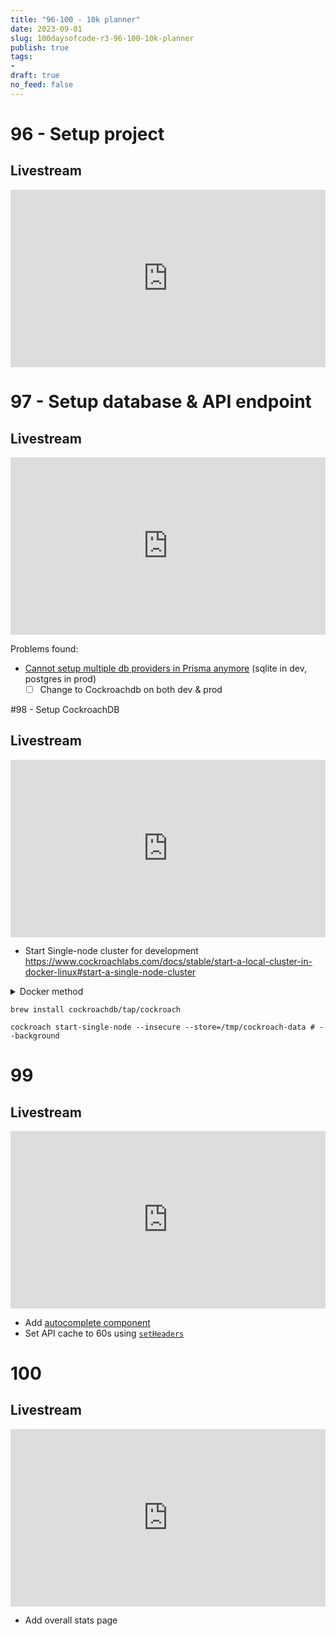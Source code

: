 ```yaml
---
title: "96-100 - 10k planner"
date: 2023-09-01
slug: 100daysofcode-r3-96-100-10k-planner
publish: true
tags:
- 
draft: true
no_feed: false
---
```

# 96 - Setup project
## Livestream

<iframe width="100%" style="aspect-ratio: 16 / 9;" src="https://www.youtube.com/embed/9Sup8rirE2c" title="YouTube video player" frameborder="0" allow="accelerometer; autoplay; clipboard-write; encrypted-media; gyroscope; picture-in-picture; web-share" allowfullscreen></iframe>

# 97 - Setup database & API endpoint

## Livestream

<iframe width="100%" style="aspect-ratio: 16 / 9;" src="https://www.youtube.com/embed/9c3YHEV6w9k" title="YouTube video player" frameborder="0" allow="accelerometer; autoplay; clipboard-write; encrypted-media; gyroscope; picture-in-picture; web-share" allowfullscreen></iframe>

Problems found:
- [Cannot setup multiple db providers in Prisma anymore](https://github.com/prisma/prisma/issues/3834) (sqlite in dev, postgres in prod)
    - [ ] Change to Cockroachdb on both dev & prod

#98 - Setup CockroachDB

## Livestream

<iframe width="100%" style="aspect-ratio: 16 / 9;" src="https://www.youtube.com/embed/I6FJ1GHZ_7E" title="YouTube video player" frameborder="0" allow="accelerometer; autoplay; clipboard-write; encrypted-media; gyroscope; picture-in-picture; web-share" allowfullscreen></iframe>

- Start Single-node cluster for development https://www.cockroachlabs.com/docs/stable/start-a-local-cluster-in-docker-linux#start-a-single-node-cluster

<details><summary>Docker method</summary>

```shell
docker volume create roach-single
docker network create -d bridge roachnet

docker run -d \
  --rm \
  --env COCKROACH_DATABASE=tenthousand_planner \
  --env COCKROACH_USER=roach \
  --env COCKROACH_PASSWORD=password \
  --name=roach-single \
  --hostname=roach-single \
  # --net=roachnet \
  -p 26257:26257 \
  -p 8080:8080 \
  -v "roach-single:/cockroach/cockroach-data"  \
  cockroachdb/cockroach:v23.1.8 start-single-node \
  --http-addr=localhost:8080 \
  --insecure
```

- Check logs

```shell
docker exec -it roach-single grep 'node starting' /cockroach/cockroach-data/logs/cockroach.log -A 11
```

- Connect

```shell
docker exec -it roach-single ./cockroach sql --url="postgresql://root@roach-single:26257/defaultdb" --insecure
```

- Stop (with 5 min grace period)

```shell
docker stop -t 300 roach-single
```

(however it does not work, so I tried using Homebrew instead)

</details>

```shell
brew install cockroachdb/tap/cockroach

cockroach start-single-node --insecure --store=/tmp/cockroach-data # --background
```

# 99

## Livestream

<iframe width="100%" style="aspect-ratio: 16 / 9;" src="https://www.youtube.com/embed/SXVGqOivcN0" title="YouTube video player" frameborder="0" allow="accelerometer; autoplay; clipboard-write; encrypted-media; gyroscope; picture-in-picture; web-share" allowfullscreen></iframe>

- Add [autocomplete component](https://www.skeleton.dev/components/autocomplete)
- Set API cache to 60s using [`setHeaders`](https://kit.svelte.dev/docs/load#headers)

# 100
## Livestream

<iframe width="100%" style="aspect-ratio: 16 / 9;" src="https://www.youtube.com/embed/XyiwJUC4QYc" title="YouTube video player" frameborder="0" allow="accelerometer; autoplay; clipboard-write; encrypted-media; gyroscope; picture-in-picture; web-share" allowfullscreen></iframe>

- Add overall stats page